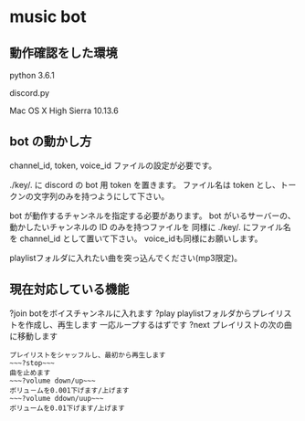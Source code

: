 # music bot

## 動作確認をした環境

python 3.6.1

discord.py

Mac OS X High Sierra 10.13.6

## bot の動かし方

channel_id, token, voice_id ファイルの設定が必要です。

./key/. に discord の bot 用 token を置きます。
ファイル名は token とし、トークンの文字列のみを持つようにして下さい。

bot が動作するチャンネルを指定する必要があります。
bot がいるサーバーの、動かしたいチャンネルの ID のみを持つファイルを
同様に ./key/. にファイル名を channel_id として置いて下さい。
voice_idも同様にお願いします。

playlistフォルダに入れたい曲を突っ込んでください(mp3限定)。
## 現在対応している機能
?join
botをボイスチャンネルに入れます
?play
playlistフォルダからプレイリストを作成し、再生します
一応ループするはずです
?next
プレイリストの次の曲に移動します
~~~?shuffle~~~
プレイリストをシャッフルし、最初から再生します
~~~?stop~~~
曲を止めます
~~~?volume down/up~~~
ボリュ－ムを0.001下げます/上げます
~~~?volume ddown/uup~~~
ボリュームを0.01下げます/上げます
